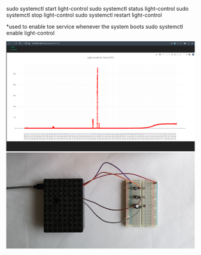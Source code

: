 sudo systemctl start light-control
sudo systemctl status light-control
sudo systemctl stop light-control
sudo systemctl restart light-control

*used to enable toe service whenever the system boots
sudo systemctl enable light-control

![Alt text](graph.png?raw=true "Light Levels Client Graph")
![Alt text](pi.jpg?raw=true "Pi Circuitry")
